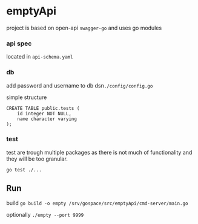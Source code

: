 # emptyApi
project is based on open-api `swagger-go` and uses go modules

### api spec
located in `api-schema.yaml`

### db

add password and username to db dsn`./config/config.go`

simple structure 
```
CREATE TABLE public.tests (
    id integer NOT NULL,
    name character varying
);
```

### test 

test are trough multiple packages as there is not much of functionality and they will be too granular.

`go test ./...`


## Run

build `go build -o empty /srv/gospace/src/emptyApi/cmd-server/main.go`

optionally `./empty --port 9999`
 